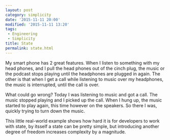 ```yaml
---
layout: post
category: simplicity
date: '2015-11-11 20:00'
modified: '2015-11-11 13:20'
tags:
 - Engineering
 - Simplicity
title: State
permalink: state.html
---
```


My smart phone has 2 great features. When I listen to something with my
head phones, and I pull the head phones out of the cinch plug, the music
or the podcast stops playing until the headphones are plugged in again.
The other is that when I get a call while listening to music over my
headphones, the music is interrupted, until the call is over.

What could go wrong? Today I was listening to music and got a call. The
music stopped playing and I picked up the call. When I hung up, the
music started to play again, this time however on the speakers. So there
I was, quickly trying to turn down the music.

This little real-world example shows how hard it is for developers to
work with state, by itsself a state can be pretty simple, but
introducing another degree of freedom increases complexity by a
magnitude.
